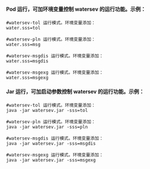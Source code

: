 #### Pod 运行，可加环境变量控制 watersev 的运行功能。示例：

```shell
#watersev-tol 运行模式。环境变量添加：
water.sss=tol

#watersev-pln 运行模式。环境变量添加：
water.sss=msg

#watersev-msgdis 运行模式。环境变量添加：
water.sss=msgdis

#watersev-msgexg 运行模式。环境变量添加：
water.sss=msgexg
```


#### Jar 运行，可加启动参数控制 watersev 的运行功能。示例：

```shell
#watersev-tol 运行模式。环境变量添加：
java -jar watersev.jar -sss=tol

#watersev-pln 运行模式。环境变量添加：
java -jar watersev.jar -sss=pln

#watersev-msgdis 运行模式。环境变量添加：
java -jar watersev.jar -sss=msgdis

#watersev-msgexg 运行模式。环境变量添加：
java -jar watersev.jar -sss=msgexg
```